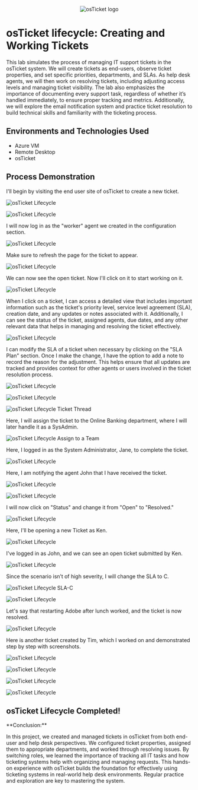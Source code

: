 <p align="center">
<img src="https://i.imgur.com/Clzj7Xs.png" alt="osTicket logo"/>
<h1>osTicket lifecycle: Creating and Working Tickets</h1>
<p>This lab simulates the process of managing IT support tickets in the osTicket system. We will create tickets as end-users, observe ticket properties, and set specific priorities, departments, and SLAs. As help desk agents, we will then work on resolving tickets, including adjusting access levels and managing ticket visibility. The lab also emphasizes the importance of documenting every support task, regardless of whether it’s handled immediately, to ensure proper tracking and metrics. Additionally, we will explore the email notification system and practice ticket resolution to build technical skills and familiarity with the ticketing process.</p>
<h2>Environments and Technologies Used</h2>

- Azure VM
- Remote Desktop
- osTicket
<h2>Process Demonstration</h2>
<p>
  <p>I'll begin by visiting the end user site of osTicket to create a new ticket.</p>
<img src="https://i.imgur.com/nuevvnB.png" alt="osTicket Lifecycle"/>
</p>
<p>
  <p></p> 
<img src="https://i.imgur.com/BDlNjX9.png" alt="osTicket Lifecycle"/>
</p>
<p>
  <p>I will now log in as the "worker" agent we created in the configuration section.</p>
<img src="https://i.imgur.com/489hJlR.png"  alt="osTicket Lifecycle"/>
</p>
<p>
  <p>Make sure to refresh the page for the ticket to appear.</p>
<img src="https://i.imgur.com/ab0I23e.png" alt="osTicket Lifecycle"/>
</p>
<p>
  <p>We can now see the open ticket. Now I'll click on it to start working on it.</p> 
<img src="https://i.imgur.com/XLgNvIl.png" alt="osTicket Lifecycle"/>
</p>
<p>
  <p>When I click on a ticket, I can access a detailed view that includes important information such as the ticket's priority level, service level agreement (SLA), creation date, and any updates or notes associated with it. Additionally, I can see the status of the ticket, assigned agents, due dates, and any other relevant data that helps in managing and resolving the ticket effectively.</p>
<img src="https://i.imgur.com/88SjLow.png"  alt="osTicket Lifecycle"/>
</p>
<p>
  <p>I can modify the SLA of a ticket when necessary by clicking on the "SLA Plan" section. Once I make the change, I have the option to add a note to record the reason for the adjustment. This helps ensure that all updates are tracked and provides context for other agents or users involved in the ticket resolution process.</p>
<img src="https://i.imgur.com/bnuUkMI.png" alt="osTicket Lifecycle"/>
</p>
<p>
  <p></p> 
<img src="https://i.imgur.com/0ch3tFv.png" alt="osTicket Lifecycle"/>
</p>
<p>
  <p></p>
<img src="https://i.imgur.com/kJwbUPh.png"  alt="osTicket Lifecycle Ticket Thread"/>
</p>
<p>
  <p>Here, I will assign the ticket to the Online Banking department, where I will later handle it as a SysAdmin.</p>
<img src="https://i.imgur.com/cAODbKO.png" alt="osTicket Lifecycle Assign to a Team"/>
</p>
<p>
  <p>Here, I logged in as the System Administrator, Jane, to complete the ticket.</p> 
<img src="https://i.imgur.com/WKuRQuF.png" alt="osTicket Lifecycle"/>
</p>
<p>
  <p>Here, I am notifying the agent John that I have received the ticket.</p>
<img src="https://i.imgur.com/7V8M3jH.png"  alt="osTicket Lifecycle"/>
</p>
<p>
  <p></p>
<img src="https://i.imgur.com/F0JJYAe.png" alt="osTicket Lifecycle"/>
</p>
<p>
  <p>I will now click on "Status" and change it from "Open" to "Resolved."</p> 
<img src="https://i.imgur.com/EMxEecA.png" alt="osTicket Lifecycle"/>
</p>
<p>
  <p>Here, I'll be opening a new Ticket as Ken.</p>
<img src="https://i.imgur.com/Q0t0RKN.png"  alt="osTicket Lifecycle"/>
</p>
<p>
  <p>I've logged in as John, and we can see an open ticket submitted by Ken.</p>
<img src="https://i.imgur.com/aW0p7Sd.png" alt="osTicket Lifecycle"/>
</p>
<p>
  <p>Since the scenario isn’t of high severity, I will change the SLA to C.</p> 
<img src="https://i.imgur.com/uVJftDk.png" alt="osTicket Lifecycle SLA-C"/>
</p>
<p>
  <p></p>
<img src="https://i.imgur.com/fWnLKSS.png"  alt="osTicket Lifecycle"/>
</p>
<p>
  <p>Let's say that restarting Adobe after lunch worked, and the ticket is now resolved.</p>
<img src="https://i.imgur.com/uRF61Ib.png" alt="osTicket Lifecycle"/>
</p>
<p>
  <p>Here is another ticket created by Tim, which I worked on and demonstrated step by step with screenshots.</p> 
<img src="https://i.imgur.com/RwUc252.png" alt="osTicket Lifecycle"/>
</p>
<p>
  <p></p>
<img src="https://i.imgur.com/nJarQHu.png"  alt="osTicket Lifecycle"/>
</p>
<p>
  <p></p>
<img src="https://i.imgur.com/QtMx90r.png" alt="osTicket Lifecycle"/>
</p>
<p>
  <p></p> 
<img src="https://i.imgur.com/3ygT0ew.png" alt="osTicket Lifecycle"/>
</p>
<p>
<h2>osTicket Lifecycle Completed!</h2>
<p>**Conclusion:**

In this project, we created and managed tickets in osTicket from both end-user and help desk perspectives. We configured ticket properties, assigned them to appropriate departments, and worked through resolving issues. By switching roles, we learned the importance of tracking all IT tasks and how ticketing systems help with organizing and managing requests. This hands-on experience with osTicket builds the foundation for effectively using ticketing systems in real-world help desk environments. Regular practice and exploration are key to mastering the system.</p>
